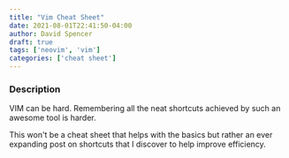 ```yaml
---
title: "Vim Cheat Sheet"
date: 2021-08-01T22:41:50-04:00
author: David Spencer
draft: true
tags: ['neovim', 'vim']
categories: ['cheat sheet']
---
```


### Description

VIM can be hard. Remembering all the neat shortcuts achieved by such an awesome tool is harder.

This won't be a cheat sheet that helps with the basics but rather an ever expanding post on shortcuts that I discover to help improve efficiency.

